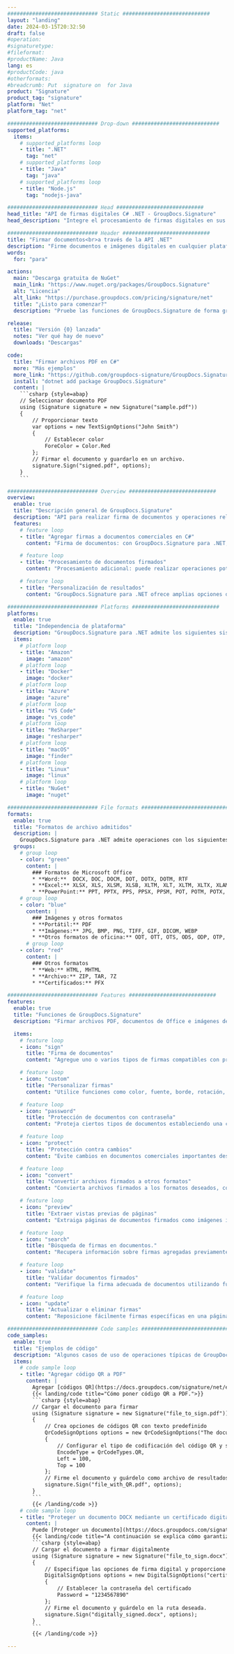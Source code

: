 ```yaml
---
############################# Static ############################
layout: "landing"
date: 2024-03-15T20:32:50
draft: false
#operation: 
#signaturetype: 
#fileformat: 
#productName: Java
lang: es
#productCode: java
#otherformats: 
#breadcrumb: Put  signature on  for Java
product: "Signature"
product_tag: "signature"
platform: "Net"
platform_tag: "net"

############################# Drop-down ############################
supported_platforms:
  items:
    # supported_platforms loop
    - title: ".NET"
      tag: "net"
    # supported_platforms loop
    - title: "Java"
      tag: "java"
    # supported_platforms loop
    - title: "Node.js"
      tag: "nodejs-java"

############################# Head ############################
head_title: "API de firmas digitales C# .NET - GroupDocs.Signature"
head_description: "Integre el procesamiento de firmas digitales en sus aplicaciones .NET utilizando GroupDocs.Signature. Proteja sus archivos con firmas de forma rápida y eficiente."

############################# Header ############################
title: "Firmar documentos<br>a través de la API .NET"
description: "Firme documentos e imágenes digitales en cualquier plataforma utilizando nuestras API flexibles y soluciones basadas en aplicaciones para programadores y usuarios finales."
words:
  for: "para"

actions:
  main: "Descarga gratuita de NuGet"
  main_link: "https://www.nuget.org/packages/GroupDocs.Signature"
  alt: "Licencia"
  alt_link: "https://purchase.groupdocs.com/pricing/signature/net"
  title: "¿Listo para comenzar?"
  description: "Pruebe las funciones de GroupDocs.Signature de forma gratuita o solicite una licencia"

release:
  title: "Versión {0} lanzada"
  notes: "Ver qué hay de nuevo"
  downloads: "Descargas"

code:
  title: "Firmar archivos PDF en C#"
  more: "Más ejemplos"
  more_link: "https://github.com/groupdocs-signature/GroupDocs.Signature-for-.NET"
  install: "dotnet add package GroupDocs.Signature"
  content: |
    ```csharp {style=abap}   
    // Seleccionar documento PDF
    using (Signature signature = new Signature("sample.pdf"))
    {
        // Proporcionar texto
        var options = new TextSignOptions("John Smith")
        {
            // Establecer color
            ForeColor = Color.Red
        };
        // Firmar el documento y guardarlo en un archivo.
        signature.Sign("signed.pdf", options);
    }
    ```

############################# Overview ############################
overview:
  enable: true
  title: "Descripción general de GroupDocs.Signature"
  description: "API para realizar firma de documentos y operaciones relacionadas en aplicaciones .NET"
  features:
    # feature loop
    - title: "Agregar firmas a documentos comerciales en C#"
      content: "Firma de documentos: con GroupDocs.Signature para .NET, puede agregar varios tipos de firmas, como texto, imágenes, códigos de barras y certificados digitales, a documentos PDF y Office. Esta API le permite firmar sus documentos con casi cualquier tipo de datos, incluidos los metadatos ocultos."

    # feature loop
    - title: "Procesamiento de documentos firmados"
      content: "Procesamiento adicional: puede realizar operaciones potentes en documentos firmados utilizando GroupDocs.Signature. Esto incluye buscar firmas existentes en documentos comerciales y verificarlas utilizando criterios específicos. Además, puede recuperar información del documento y obtener una vista previa de las páginas a través de esta API .NET."

    # feature loop
    - title: "Personalización de resultados"
      content: "GroupDocs.Signature para .NET ofrece amplias opciones de personalización. Puede colocar las firmas con precisión en cualquier lugar de la página de un documento y ajustar su apariencia mediante una variedad de configuraciones. Además, esta API permite guardar documentos procesados ​​en una amplia gama de formatos compatibles."

############################# Platforms ############################
platforms:
  enable: true
  title: "Independencia de plataforma"
  description: "GroupDocs.Signature para .NET admite los siguientes sistemas operativos, marcos y administradores de paquetes"
  items:
    # platform loop
    - title: "Amazon"
      image: "amazon"
    # platform loop
    - title: "Docker"
      image: "docker"
    # platform loop
    - title: "Azure"
      image: "azure"
    # platform loop
    - title: "VS Code"
      image: "vs_code"
    # platform loop
    - title: "ReSharper"
      image: "resharper"
    # platform loop
    - title: "macOS"
      image: "finder"
    # platform loop
    - title: "Linux"
      image: "linux"
    # platform loop
    - title: "NuGet"
      image: "nuget"

############################# File formats ############################
formats:
  enable: true
  title: "Formatos de archivo admitidos"
  description: |
    GroupDocs.Signature para .NET admite operaciones con los siguientes [formatos de archivo](https://docs.groupdocs.com/signature/net/supported-document-formats/).
  groups:
    # group loop
    - color: "green"
      content: |
        ### Formatos de Microsoft Office
        * **Word:**  DOCX, DOC, DOCM, DOT, DOTX, DOTM, RTF
        * **Excel:** XLSX, XLS, XLSM, XLSB, XLTM, XLT, XLTM, XLTX, XLAM, SXC, SpreadsheetML
        * **PowerPoint:** PPT, PPTX, PPS, PPSX, PPSM, POT, POTM, POTX, PPTM
    # group loop
    - color: "blue"
      content: |
        ### Imágenes y otros formatos
        * **Portátil:** PDF
        * **Imágenes:** JPG, BMP, PNG, TIFF, GIF, DICOM, WEBP
        * **Otros formatos de oficina:** ODT, OTT, OTS, ODS, ODP, OTP, ODG
      # group loop
    - color: "red"
      content: |
        ### Otros formatos
        * **Web:** HTML, MHTML
        * **Archivo:** ZIP, TAR, 7Z
        * **Certificados:** PFX

############################# Features ############################
features:
  enable: true
  title: "Funciones de GroupDocs.Signature"
  description: "Firmar archivos PDF, documentos de Office e imágenes de forma rápida y precisa"

  items:
    # feature loop
    - icon: "sign"
      title: "Firma de documentos"
      content: "Agregue uno o varios tipos de firmas compatibles con precisión en cualquier posición especificada de los documentos comerciales."

    # feature loop
    - icon: "custom"
      title: "Personalizar firmas"
      content: "Utilice funciones como color, fuente, borde, rotación, etc., para configurar la apariencia de las firmas."

    # feature loop
    - icon: "password"
      title: "Protección de documentos con contraseña"
      content: "Proteja ciertos tipos de documentos estableciendo una contraseña después de firmar."

    # feature loop
    - icon: "protect"
      title: "Protección contra cambios"
      content: "Evite cambios en documentos comerciales importantes después de agregar una firma con un certificado digital."

    # feature loop
    - icon: "convert"
      title: "Convertir archivos firmados a otros formatos"
      content: "Convierta archivos firmados a los formatos deseados, como guardar un documento de Word como PDF."

    # feature loop
    - icon: "preview"
      title: "Extraer vistas previas de páginas"
      content: "Extraiga páginas de documentos firmados como imágenes individuales para su procesamiento futuro."

    # feature loop
    - icon: "search"
      title: "Búsqueda de firmas en documentos."
      content: "Recupera información sobre firmas agregadas previamente en documentos específicos."

    # feature loop
    - icon: "validate"
      title: "Validar documentos firmados"
      content: "Verifique la firma adecuada de documentos utilizando funciones de validación."

    # feature loop
    - icon: "update"
      title: "Actualizar o eliminar firmas"
      content: "Reposicione fácilmente firmas específicas en una página, modifique su texto o elimínelas sin ningún problema."

############################# Code samples ############################
code_samples:
  enable: true
  title: "Ejemplos de código"
  description: "Algunos casos de uso de operaciones típicas de GroupDocs.Signature para .NET"
  items:
    # code sample loop
    - title: "Agregar código QR a PDF"
      content: |
        Agregar [códigos QR](https://docs.groupdocs.com/signature/net/esign-document-with-qr-code-signature/) a páginas específicas de documentos PDF puede mejorar los procesos comerciales. A continuación se muestra un ejemplo de cómo agregar un código QR usando GroupDocs.Signature.
        {{< landing/code title="Cómo poner código QR a PDF.">}}
        ```csharp {style=abap}
        // Cargar el documento para firmar
        using (Signature signature = new Signature("file_to_sign.pdf"))
        {
            // Crea opciones de códigos QR con texto predefinido
            QrCodeSignOptions options = new QrCodeSignOptions("The document is approved by John Smith")
            {
                // Configurar el tipo de codificación del código QR y su posición en la página
                EncodeType = QrCodeTypes.QR,
                Left = 100,
                Top = 100
            };
            // Firme el documento y guárdelo como archivo de resultados.
            signature.Sign("file_with_QR.pdf", options);
        }
        ```
        {{< /landing/code >}}
    # code sample loop
    - title: "Proteger un documento DOCX mediante un certificado digital"
      content: |
        Puede [Proteger un documento](https://docs.groupdocs.com/signature/net/esign-document-with-digital-signature/) utilizando firmas personales o corporativas almacenadas como certificados digitales. Dichos documentos protegidos no podrán modificarse sin invalidar la firma.
        {{< landing/code title="A continuación se explica cómo garantizar la integridad del documento.">}}
        ```csharp {style=abap}   
        // Cargar el documento a firmar digitalmente
        using (Signature signature = new Signature("file_to_sign.docx"))
        {
            // Especifique las opciones de firma digital y proporcione la ruta al archivo del certificado.
            DigitalSignOptions options = new DigitalSignOptions("certificate.pfx")
            {
                // Establecer la contraseña del certificado
                Password = "1234567890"
            };
            // Firme el documento y guárdelo en la ruta deseada.
            signature.Sign("digitally_signed.docx", options);
        }
        ```
        {{< /landing/code >}}

---
```


